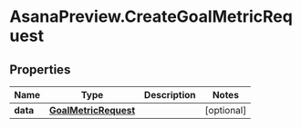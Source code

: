 # AsanaPreview.CreateGoalMetricRequest

## Properties

Name | Type | Description | Notes
------------ | ------------- | ------------- | -------------
**data** | [**GoalMetricRequest**](GoalMetricRequest.md) |  | [optional] 


